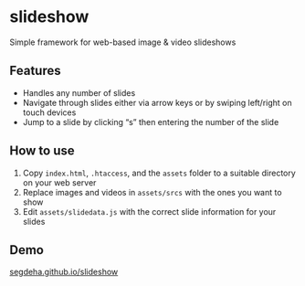 # slideshow

Simple framework for web-based image &amp; video slideshows

## Features

- Handles any number of slides
- Navigate through slides either via arrow keys or by swiping left/right on touch devices
- Jump to a slide by clicking “s” then entering the number of the slide

## How to use

1. Copy `index.html`, `.htaccess`, and the `assets` folder to a suitable directory on your web server
2. Replace images and videos in `assets/srcs` with the ones you want to show
3. Edit `assets/slidedata.js` with the correct slide information for your slides

## Demo

[segdeha.github.io/slideshow](https://segdeha.github.io/slideshow/)
